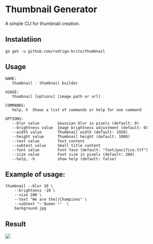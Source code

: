 # Thumbnail Generator

A simple CLI for thumbnail creation.


## Instalatiion

`go get -u github.com/rodrigo-brito/thumbnail`


## Usage
```
NAME:
   thumbnail - thumbnail builder

USAGE:
   thumbnail [options] [image path or url]

COMMANDS:
   help, h  Shows a list of commands or help for one command

OPTIONS:
   --blur value        Gaussian blur in pixels (default: 0)
   --brightness value  Image brightness adjustment (default: 0)
   --width value       Thumbnail width (default: 1920)
   --height value      Thumbnail height (default: 1080)
   --text value        Text content
   --subtext value     Small title content
   --font value        Font face (default: "font/pacifico.ttf")
   --size value        Font size in pixels (default: 200)
   --help, -h          show help (default: false)
```

## Example of usage:
```
thumbnail --blur 10 \
    --brightness -10 \
    --size 200 \
    --text "We are the||Champions" \
    --subtext "~ Queen ~"  \
    background.jpg
```

## Result

<img src="https://user-images.githubusercontent.com/7620947/71635182-11983a80-2c01-11ea-9d81-40b4933f365a.png" />